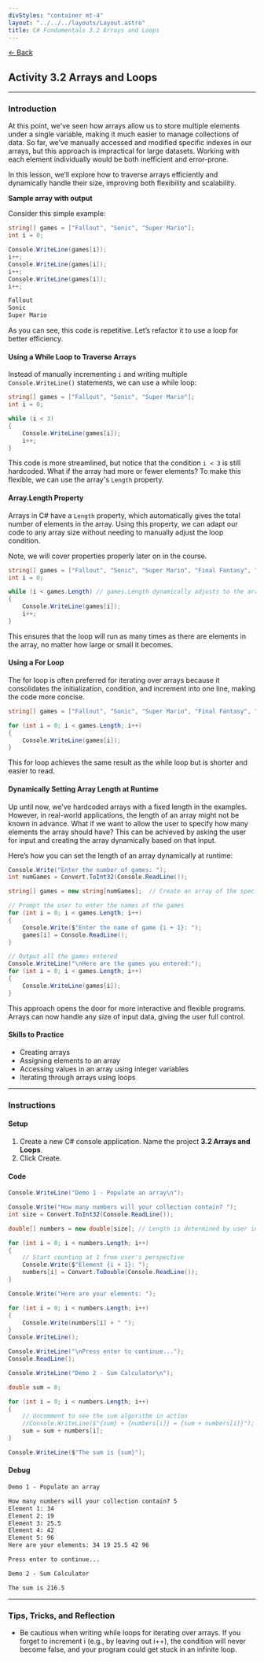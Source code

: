```yaml
---
divStyles: "container mt-4"
layout: "../../../layouts/Layout.astro"
title: C# Fundamentals 3.2 Arrays and Loops
---
```


[← Back](/c-sharp-fundamentals/)

## Activity 3.2 Arrays and Loops

---

### Introduction

At this point, we've seen how arrays allow us to store multiple elements under a single variable, making it much easier to manage collections of data. So far, we’ve manually accessed and modified specific indexes in our arrays, but this approach is impractical for large datasets. Working with each element individually would be both inefficient and error-prone.

In this lesson, we’ll explore how to traverse arrays efficiently and dynamically handle their size, improving both flexibility and scalability.

**Sample array with output**

Consider this simple example:

```cs
string[] games = ["Fallout", "Sonic", "Super Mario"];
int i = 0;

Console.WriteLine(games[i]);
i++;
Console.WriteLine(games[i]);
i++;
Console.WriteLine(games[i]);
i++;
```

```txt
Fallout
Sonic
Super Mario
```

As you can see, this code is repetitive. Let’s refactor it to use a loop for better efficiency.

#### Using a While Loop to Traverse Arrays

Instead of manually incrementing `i` and writing multiple `Console.WriteLine()` statements, we can use a while loop:

```cs
string[] games = ["Fallout", "Sonic", "Super Mario"];
int i = 0;

while (i < 3)
{
    Console.WriteLine(games[i]);
    i++;
}
```

This code is more streamlined, but notice that the condition `i < 3` is still hardcoded. What if the array had more or fewer elements? To make this flexible, we can use the array's `Length` property.

#### Array.Length Property

Arrays in C# have a `Length` property, which automatically gives the total number of elements in the array. Using this property, we can adapt our code to any array size without needing to manually adjust the loop condition.

Note, we will cover properties properly later on in the course.


```cs
string[] games = ["Fallout", "Sonic", "Super Mario", "Final Fantasy", "The Legend of Zelda", "Metroid", "Earthbound"];
int i = 0;

while (i < games.Length) // games.Length dynamically adjusts to the array size
{
    Console.WriteLine(games[i]);
    i++;
}
```

This ensures that the loop will run as many times as there are elements in the array, no matter how large or small it becomes.

#### Using a For Loop

The for loop is often preferred for iterating over arrays because it consolidates the initialization, condition, and increment into one line, making the code more concise.

```cs
string[] games = ["Fallout", "Sonic", "Super Mario", "Final Fantasy", "The Legend of Zelda", "Metroid", "Earthbound"];

for (int i = 0; i < games.Length; i++)
{
    Console.WriteLine(games[i]);
}
```

This for loop achieves the same result as the while loop but is shorter and easier to read.

#### Dynamically Setting Array Length at Runtime

Up until now, we’ve hardcoded arrays with a fixed length in the examples. However, in real-world applications, the length of an array might not be known in advance. What if we want to allow the user to specify how many elements the array should have? This can be achieved by asking the user for input and creating the array dynamically based on that input.

Here’s how you can set the length of an array dynamically at runtime:

```cs
Console.Write("Enter the number of games: ");
int numGames = Convert.ToInt32(Console.ReadLine()); 

string[] games = new string[numGames];  // Create an array of the specified length

// Prompt the user to enter the names of the games
for (int i = 0; i < games.Length; i++)
{
    Console.Write($"Enter the name of game {i + 1}: ");
    games[i] = Console.ReadLine();
}

// Output all the games entered
Console.WriteLine("\nHere are the games you entered:");
for (int i = 0; i < games.Length; i++)
{
    Console.WriteLine(games[i]);
}
```

This approach opens the door for more interactive and flexible programs. Arrays can now handle any size of input data, giving the user full control.

#### Skills to Practice

- Creating arrays
- Assigning elements to an array
- Accessing values in an array using integer variables
- Iterating through arrays using loops

---

### Instructions

#### Setup

1. Create a new C# console application. Name the project **3.2 Arrays and Loops**.
2. Click Create.

#### Code

```cs
Console.WriteLine("Demo 1 - Populate an array\n");

Console.Write("How many numbers will your collection contain? ");
int size = Convert.ToInt32(Console.ReadLine());

double[] numbers = new double[size]; // Length is determined by user input

for (int i = 0; i < numbers.Length; i++)
{
    // Start counting at 1 from user's perspective
    Console.Write($"Element {i + 1}: ");
    numbers[i] = Convert.ToDouble(Console.ReadLine());
}

Console.Write("Here are your elements: ");

for (int i = 0; i < numbers.Length; i++)
{
    Console.Write(numbers[i] + " ");
}
Console.WriteLine();

Console.WriteLine("\nPress enter to continue...");
Console.ReadLine();

Console.WriteLine("Demo 2 - Sum Calculator\n");

double sum = 0;

for (int i = 0; i < numbers.Length; i++)
{
    // Uncomment to see the sum algorithm in action
    //Console.WriteLine($"{sum} + {numbers[i]} = {sum + numbers[i]}");
    sum = sum + numbers[i];
}

Console.WriteLine($"The sum is {sum}");
```

#### Debug

```txt
Demo 1 - Populate an array

How many numbers will your collection contain? 5
Element 1: 34
Element 2: 19
Element 3: 25.5
Element 4: 42
Element 5: 96
Here are your elements: 34 19 25.5 42 96

Press enter to continue...

Demo 2 - Sum Calculator

The sum is 216.5
```

---

### Tips, Tricks, and Reflection

- Be cautious when writing while loops for iterating over arrays. If you forget to increment i (e.g., by leaving out i++), the condition will never become false, and your program could get stuck in an infinite loop.